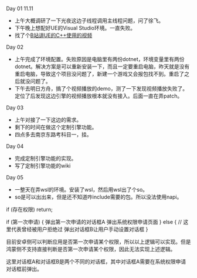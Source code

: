Day 01  11.11
* 上午大概调研了一下光夜这边子线程调用主线程问题，问了徐飞。
* 下午晚上想配好UE的Visual Studio环境。一直失败。
* 找了个[B站讲UE的C++使用的视频](https://www.bilibili.com/video/BV1af421R7BD?spm_id_from=333.788.player.switch&vd_source=fec9159eb85cccb827de45e19eb060e7)

Day 02 
* 上午完成了环境配置。失败原因是电脑里有两份dotnet，环境变量里有两份dotnet。解决方案是可以重新安装一下，而且一定要重启电脑，昨天就是没有重启电脑，导致这个项目没问题了，新建一个游戏又会报包找不到。重启了之后就没问题了。
* 下午去明日方舟，搞了个视频播放的demo，测了一下发现视频播放失败了。定位了后发现这边引擎的视频播放根本就没有接入。后面一直在弄patch。

Day 03
* 上午对接了一下这边的需求。
* 剩下的时间在做这个定制引擎功能。
* 四点多去南京东路考科目一，挂。

Day 04
* 完成定制引擎功能的实现。
* 写了定制引擎功能的wiki


Day 05
* 一整天在弄wsl的环境。安装了wsl，然后用wsl出了个so。
* so是可以出出来，但是还不知道咋include需要的包。所以没法使用napi。


if (存在权限) return;

if (第一次申请) {
    弹出第一次申请的对话框A
    弹出系统权限申请页面
} else { // 这里代表曾经被用户拒绝过
    弹出对话框B让用户手动设置对话框
}

目前安卓侧可以判断应用是否第一次申请某个权限，所以以上逻辑可以实现。但是鸿蒙侧不支持直接判断是否第一次申请某个权限，因此无法实现上述逻辑。

这里对话框A和对话框B是两个不同的对话框，其中对话框A需要在系统权限申请对话框前弹出。